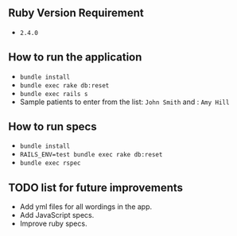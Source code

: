 ## Ruby Version Requirement

* `2.4.0`

## How to run the application

* `bundle install`
* `bundle exec rake db:reset`
* `bundle exec rails s`
* Sample patients to enter from the list: `John Smith` and : `Amy Hill`

## How to run specs
* `bundle install`
* `RAILS_ENV=test bundle exec rake db:reset`
* `bundle exec rspec`

## TODO list for future improvements
* Add yml files for all wordings in the app.
* Add JavaScript specs.
* Improve ruby specs.





